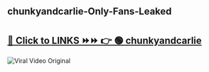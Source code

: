 
 ## chunkyandcarlie-Only-Fans-Leaked

# <h2><a href="https://clipsfans.com/chunkyandcarlie&ref=git">🔗 Click to LINKS ⏩⏩ 👉 🟢 chunkyandcarlie </a></h2>

<a href="https://clipsfans.com/chunkyandcarlie&ref=git" rel="nofollow" data-target="animated-image.originalLink"><img src="https://i.ibb.co.com/xMMVF88/686577567.gif" alt="Viral Video Original" style="max-width: 100%; display: inline-block;" data-target="animated-image.originalImage"></a>
